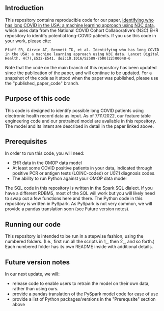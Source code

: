 ## Introduction

This repository contains reproducible code for our paper, [Identifying who has long COVID in the USA: a machine learning approach using N3C data](https://www.thelancet.com/journals/landig/article/PIIS2589-7500(22)00048-6/fulltext), which uses data from the National COVID Cohort Collaborative’s (N3C) EHR repository to identify potential long-COVID patients. If you use this code in your work, please cite:

    Pfaff ER, Girvin AT, Bennett TD, et al. Identifying who has long COVID in the USA: a machine learning approach using N3C data. Lancet Digital Health. 4(7),E532-E541. doi:10.1016/S2589-7500(22)00048-6

Note that the code on the main branch of this repository has been updated since the publication of the paper, and will continue to be updated. For a snapshot of the code as it stood when the paper was published, please use the "published_paper_code" branch.

## Purpose of this code
This code is designed to identify possible long COVID patients using electronic health record data as input. As of 7/11/2022, our feature table engineering code and our pretrained model are available in this repository. The model and its intent are described in detail in the paper linked above.

## Prerequisites
In order to run this code, you will need:
* EHR data in the OMOP data model
* At least some COVID positive patients in your data, indicated through positive PCR or antigen tests (LOINC-coded) or U07.1 diagnosis codes.
* The ability to run Python against your OMOP data model

The SQL code in this repository is written in the Spark SQL dialect. If you have a different RDBMS, most of the SQL will work but you will likely need to swap out a few functions here and there. The Python code in this repository is written in PySpark. As PySpark is not very common, we will provide a pandas translation soon (see Future version notes).

## Running our code
This repository is intended to be run in a stepwise fashion, using the numbered folders. (I.e., first run all the scripts in 1_, then 2_, and so forth.) Each numbered folder has its own README inside with additional details.

## Future version notes
In our next update, we will: 
* release code to enable users to retrain the model on their own data, rather than using ours.
* provide a pandas translation of the PySpark model code for ease of use
* provide a list of Python packages/versions in the "Prerequsite" section above


